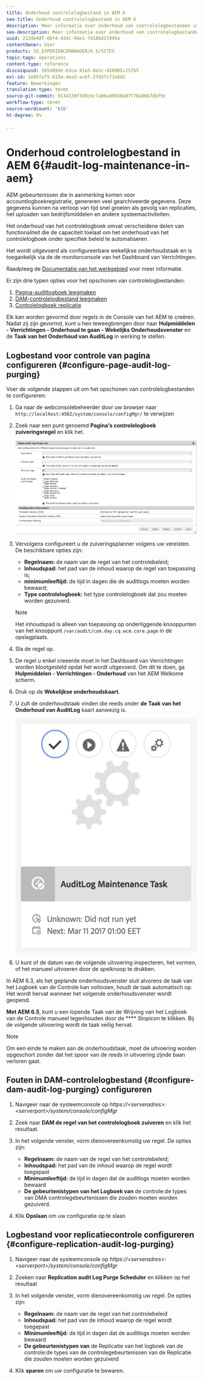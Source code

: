 ```yaml
---
title: Onderhoud controlelogbestand in AEM 6
seo-title: Onderhoud controlelogbestand in AEM 6
description: Meer informatie over onderhoud van controlelogbestanden in AEM.
seo-description: Meer informatie over onderhoud van controlelogbestanden in AEM.
uuid: 212de4df-6bf4-434c-94e1-74186d21945a
contentOwner: User
products: SG_EXPERIENCEMANAGER/6.5/SITES
topic-tags: operations
content-type: reference
discoiquuid: 565d89de-b3ca-41a5-8e1c-d10905c25fb5
exl-id: 1e05faf5-619a-4ea3-acbf-2fd37c71e6d2
feature: Bewerkingen
translation-type: tm+mt
source-git-commit: 9134130f349c6c7a06ad9658a87f78a86b7dbf9c
workflow-type: tm+mt
source-wordcount: '616'
ht-degree: 0%

---
```


# Onderhoud controlelogbestand in AEM 6{#audit-log-maintenance-in-aem}

AEM gebeurtenissen die in aanmerking komen voor accountlogboekregistratie, genereren veel gearchiveerde gegevens. Deze gegevens kunnen na verloop van tijd snel groeien als gevolg van replicaties, het uploaden van bedrijfsmiddelen en andere systeemactiviteiten.

Het onderhoud van het controlelogboek omvat verscheidene delen van functionaliteit die de capaciteit toelaat om het onderhoud van het controlelogboek onder specifiek beleid te automatiseren.

Het wordt uitgevoerd als configureerbare wekelijkse onderhoudstaak en is toegankelijk via de de monitorconsole van het Dashboard van Verrichtingen.

Raadpleeg de [Documentatie van het werkgebied](/help/sites-administering/operations-dashboard.md) voor meer informatie.

Er zijn drie typen opties voor het opschonen van controlelogbestanden:

1. [Pagina-auditlogboek leegmaken](/help/sites-administering/operations-audit-log.md#configure-page-audit-log-purging)
1. [DAM-controlelogbestand leegmaken](/help/sites-administering/operations-audit-log.md#configure-dam-audit-log-purging)
1. [Controlelogboek replicatie](/help/sites-administering/operations-audit-log.md#configure-replication-audit-log-purging)

Elk kan worden gevormd door regels in de Console van het AEM te creëren. Nadat zij zijn gevormd, kunt u hen teweegbrengen door naar **Hulpmiddelen - Verrichtingen - Onderhoud te gaan - Wekelijks Onderhoudsvenster** en de **Taak van het Onderhoud van AuditLog** in werking te stellen.

## Logbestand voor controle van pagina configureren {#configure-page-audit-log-purging}

Voer de volgende stappen uit om het opschonen van controlelogbestanden te configureren:

1. Ga naar de webconsolebeheerder door uw browser naar `http://localhost:4502/system/console/configMgr/` te verwijzen

1. Zoek naar een punt genoemd **Pagina&#39;s controlelogboek zuiveringsregel** en klik het.

   ![chlimage_1-365](assets/chlimage_1-365.png)

1. Vervolgens configureert u de zuiveringsplanner volgens uw vereisten. De beschikbare opties zijn:

   * **Regelnaam:** de naam van de regel van het controlebeleid;
   * **Inhoudspad:** het pad van de inhoud waarop de regel van toepassing is;
   * **minimumleeftijd:** de tijd in dagen die de auditlogs moeten worden bewaard;
   * **Type controlelogboek:** het type controlelogboek dat zou moeten worden gezuiverd.

   >[!NOTE]
   >
   >Het inhoudspad is alleen van toepassing op onderliggende knooppunten van het knooppunt `/var/audit/com.day.cq.wcm.core.page` in de opslagplaats.

1. Sla de regel op.
1. De regel u enkel creeerde moet in het Dashboard van Verrichtingen worden blootgesteld opdat het wordt uitgevoerd. Om dit te doen, ga **Hulpmiddelen - Verrichtingen - Onderhoud** van het AEM Welkome scherm.

1. Druk op de **Wekelijkse onderhoudskaart**.

1. U zult de onderhoudstaak vinden die reeds onder **de Taak van het Onderhoud van AuditLog** kaart aanwezig is.

   ![chlimage_1-366](assets/chlimage_1-366.png)

1. U kunt of de datum van de volgende uitvoering inspecteren, het vormen, of het manueel uitvoeren door de spelknoop te drukken.

In AEM 6.3, als het geplande onderhoudsvenster sluit alvorens de taak van het Logboek van de Controle kan voltooien, houdt de taak automatisch op. Het wordt hervat wanneer het volgende onderhoudsvenster wordt geopend.

**Met AEM 6.5**, kunt u een lopende Taak van de Wrijving van het Logboek van de Controle manueel tegenhouden door de  **** Stopicon te klikken. Bij de volgende uitvoering wordt de taak veilig hervat.

>[!NOTE]
>
>Om een einde te maken aan de onderhoudstaak, moet de uitvoering worden opgeschort zonder dat het spoor van de reeds in uitvoering zijnde baan verloren gaat.

## Fouten in DAM-controlelogbestand {#configure-dam-audit-log-purging} configureren

1. Navigeer naar de systeemconsole op *https://&lt;serveradres>:&lt;serverport>/system/console/configMgr*
1. Zoek naar **DAM de regel van het controlelogboek zuiveren** en klik het resultaat.
1. In het volgende venster, vorm dienovereenkomstig uw regel. De opties zijn:

   * **Regelnaam:** de naam van de regel van het controlebeleid;
   * **Inhoudspad:** het pad van de inhoud waarop de regel wordt toegepast
   * **Minimumleeftijd:** de tijd in dagen dat de auditlogs moeten worden bewaard
   * **De gebeurtenistypen van het Logboek van** de controle:de types van DMA controlegebeurtenissen die zouden moeten worden gezuiverd.

1. Klik **Opslaan** om uw configuratie op te slaan

## Logbestand voor replicatiecontrole configureren {#configure-replication-audit-log-purging}

1. Navigeer naar de systeemconsole op *https://&lt;serveradres>:&lt;serverport>/system/console/configMgr*
1. Zoeken naar **Replication audit Log Purge Scheduler** en klikken op het resultaat
1. In het volgende venster, vorm dienovereenkomstig uw regel. De opties zijn:

   * **Regelnaam:** de naam van de regel van het controlebeleid
   * **Inhoudspad:** het pad van de inhoud waarop de regel wordt toegepast
   * **Minimumleeftijd:** de tijd in dagen dat de auditlogs moeten worden bewaard
   * **De gebeurtenistypen van** de Replicatie van het logboek van de controle:de types van de controlegebeurtenissen van de Replicatie die zouden moeten worden gezuiverd

1. Klik **sparen** om uw configuratie te bewaren.
